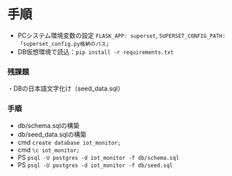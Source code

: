 # 手順
- PCシステム環境変数の設定 `FLASK_APP: superset`, `SUPERSET_CONFIG_PATH: 「superset_config.py格納のパス」`
- DB仮想環境で読込：`pip install -r requirements.txt`

### 残課題
・DBの日本語文字化け（seed_data.sql）

### 手順
- db/schema.sqlの構築
- db/seed_data.sqlの構築
- cmd `create database iot_monitor;`
- cmd `\c iot_monitor;`
- PS `psql -U postgres -d iot_monitor -f db/schema.sql`
- PS `psql -U postgres -d iot_monitor -f db/seed.sql`
